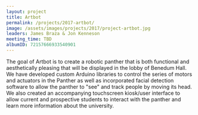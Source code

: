 ```yaml
---
layout: project
title: Artbot
permalink: /projects/2017-artbot/
image: /assets/images/projects/2017/project-artbot.jpg
leaders: James Braza & Jon Kenneson
meeting_time: TBD
albumID: 72157666933540901
---
```


The goal of Artbot is to create a robotic panther that is both functional and aesthetically pleasing that will be displayed in the lobby of Benedum Hall. We have developed custom Arduino libraries to control the series of motors and actuators in the Panther as well as incorporated facial detection software to allow the panther to "see" and track people by moving its head. We also created an accompanying touchscreen kiosk/user interface to allow current and prospective students to interact with the panther and learn more information about the university.
